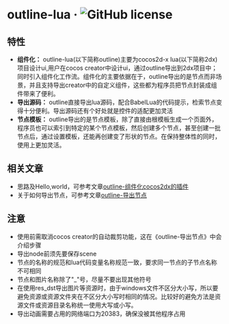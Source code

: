 outline-lua &middot; ![GitHub license](https://img.shields.io/badge/license-MIT-blue.svg)
=======
特性
-------
* **组件化：** outline-lua(以下简称outline)主要为cocos2d-x lua(以下简称2dx)项目设计ui,用户在cocos creator中设计ui，通过outline导出到2dx项目中；同时引入组件化工作流。组件化的主要依据在于，outline导出的是节点而非场景，并且支持导出creator中的自定义组件，这些都为程序员把节点封装成组件带来了便利。
* **导出源码：** outline直接导出lua源码，配合BabelLua的代码提示，检索节点变得十分便利。导出源码还有个好处就是控件的适配更加灵活
* **节点模板：** outline导出的是节点模板，除了直接由根模板生成一个页面外，程序员也可以索引到特定的某个节点模板，然后创建多个节点，甚至创建一批节点后，通过设置模板，还能再创建变了形状的节点。在保持整体性的同时，使用上更加灵活。 

相关文章
--------
* 思路及Hello,world，可参考文章[outline-组件化cocos2dx的插件](https://www.jianshu.com/p/aba7d1deebcd)  
* 关于如何导出节点，可参考文章[outline-导出节点](https://www.jianshu.com/p/2b1766662498)  

  
注意
---------
*  使用前需取消cocos creator的自动裁剪功能，这在《outline-导出节点》中会介绍步骤  
*  导出node前须先要保存scene
*  节点的名称的规范和lua代码变量名称规范一致，要求同一节点的子节点名称不可相同
*  节点和图片名称除了"_"号，尽量不要出现其他符号
*  在使用res_dst导出图片等资源时，由于windows文件不区分大小写，所以要避免资源或资源文件夹在不区分大小写时相同的情况。比较好的避免方法是资源文件或资源目录名称统一使用大写或小写。  
*  导出动画需要占用的网络端口为20383，确保没被其他程序占用
        
        
